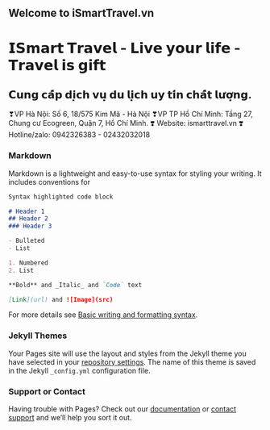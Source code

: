 ## Welcome to iSmartTravel.vn

# 𝗜𝗦𝗺𝗮𝗿𝘁 𝗧𝗿𝗮𝘃𝗲𝗹 - 𝗟𝗶𝘃𝗲 𝘆𝗼𝘂𝗿 𝗹𝗶𝗳𝗲 - 𝗧𝗿𝗮𝘃𝗲𝗹 𝗶𝘀 𝗴𝗶𝗳𝘁
## 𝗖𝘂𝗻𝗴 𝗰𝗮̂́𝗽 𝗱𝗶̣𝗰𝗵 𝘃𝘂̣ 𝗱𝘂 𝗹𝗶̣𝗰𝗵 𝘂𝘆 𝘁𝗶́𝗻 𝗰𝗵𝗮̂́𝘁 𝗹𝘂̛𝗼̛̣𝗻𝗴. 
❣VP Hà Nội: Số 6, 18/575 Kim Mã - Hà Nội
❣VP TP Hồ Chí Minh: Tầng 27, Chung cư Ecogreen, Quận 7, Hồ Chí Minh.
❣️ Website: ismarttravel.vn
❣️ Hotline/zalo: 0942326383 - 02432032018

### Markdown

Markdown is a lightweight and easy-to-use syntax for styling your writing. It includes conventions for

```markdown
Syntax highlighted code block

# Header 1
## Header 2
### Header 3

- Bulleted
- List

1. Numbered
2. List

**Bold** and _Italic_ and `Code` text

[Link](url) and ![Image](src)
```

For more details see [Basic writing and formatting syntax](https://docs.github.com/en/github/writing-on-github/getting-started-with-writing-and-formatting-on-github/basic-writing-and-formatting-syntax).

### Jekyll Themes

Your Pages site will use the layout and styles from the Jekyll theme you have selected in your [repository settings](https://github.com/jameskung5488/jameskung5488.github.io/settings/pages). The name of this theme is saved in the Jekyll `_config.yml` configuration file.

### Support or Contact

Having trouble with Pages? Check out our [documentation](https://docs.github.com/categories/github-pages-basics/) or [contact support](https://support.github.com/contact) and we’ll help you sort it out.
